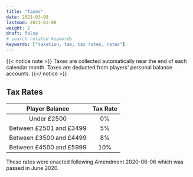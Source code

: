 ```yaml
---
title: "Taxes"
date: 2021-03-08
lastmod: 2021-03-08
weight: 2
draft: false
# search related keywords
keywords: ["taxation, tax, tax rates, rates"]
---
```

{{< notice note >}}
  Taxes are collected automatically near the end of each calendar month. Taxes are deducted from players' personal balance accounts.
{{</ notice >}}
## Tax Rates
| Player Balance          | Tax Rate          |
|:---------------:        |:-------------:    |
| Under £2500             | 0%                | 
| Between £2501 and £3499 | 5%                |
| Between £3500 and £4499 | 8%                |
| Between £4500 and £5999 | 10%               |

These rates were enacted following Amendment 2020-06-06 which was passed in June 2020.

